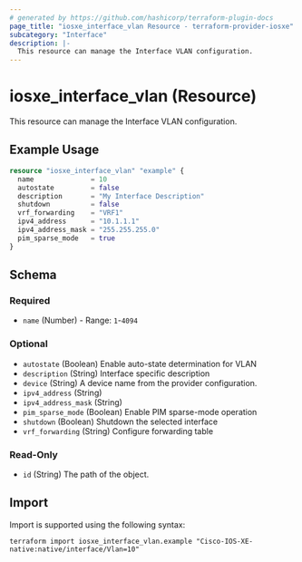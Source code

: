 ```yaml
---
# generated by https://github.com/hashicorp/terraform-plugin-docs
page_title: "iosxe_interface_vlan Resource - terraform-provider-iosxe"
subcategory: "Interface"
description: |-
  This resource can manage the Interface VLAN configuration.
---
```


# iosxe_interface_vlan (Resource)

This resource can manage the Interface VLAN configuration.

## Example Usage

```terraform
resource "iosxe_interface_vlan" "example" {
  name              = 10
  autostate         = false
  description       = "My Interface Description"
  shutdown          = false
  vrf_forwarding    = "VRF1"
  ipv4_address      = "10.1.1.1"
  ipv4_address_mask = "255.255.255.0"
  pim_sparse_mode   = true
}
```

<!-- schema generated by tfplugindocs -->
## Schema

### Required

- `name` (Number) - Range: `1`-`4094`

### Optional

- `autostate` (Boolean) Enable auto-state determination for VLAN
- `description` (String) Interface specific description
- `device` (String) A device name from the provider configuration.
- `ipv4_address` (String)
- `ipv4_address_mask` (String)
- `pim_sparse_mode` (Boolean) Enable PIM sparse-mode operation
- `shutdown` (Boolean) Shutdown the selected interface
- `vrf_forwarding` (String) Configure forwarding table

### Read-Only

- `id` (String) The path of the object.

## Import

Import is supported using the following syntax:

```shell
terraform import iosxe_interface_vlan.example "Cisco-IOS-XE-native:native/interface/Vlan=10"
```

